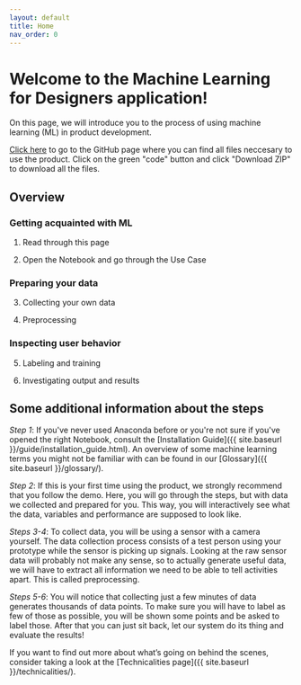 ```yaml
---
layout: default
title: Home
nav_order: 0
---
```


# Welcome to the Machine Learning for Designers application! 
On this page, we will introduce you to the process of using machine learning (ML) in product development.

[Click here](LINK) to go to the GitHub page where you can find all files neccesary to use the product. Click on the green "code" button and click "Download ZIP" to download all the files.

## Overview
### Getting acquainted with ML
1) Read through this page 

2) Open the Notebook and go through the Use Case

### Preparing your data
3) Collecting your own data

4) Preprocessing

### Inspecting user behavior
5) Labeling and training

6) Investigating output and results

## Some additional information about the steps
_Step 1_: If you've never used Anaconda before or you're not sure if you've opened the right Notebook, consult the [Installation Guide]({{ site.baseurl }}/guide/installation_guide.html). An overview of some machine learning terms you might not be familiar with can be found in our [Glossary]({{ site.baseurl }}/glossary/). 

_Step 2_: If this is your first time using the product, we strongly recommend that you follow the demo. Here, you will go through the steps, but with data we collected and prepared for you. This way, you will interactively see what the data, variables and performance are supposed to look like.

_Steps 3-4_: To collect data, you will be using a sensor with a camera yourself. The data collection process consists of a test person using your prototype while the sensor is picking up signals. Looking at the raw sensor data will probably not make any sense, so to actually generate useful data, we will have to extract all information we need to be able to tell activities apart. This is called preprocessing. 

_Steps 5-6_: You will notice that collecting just a few minutes of data generates thousands of data points. To make sure you will have to label as few of those as possible, you will be shown some points and be asked to label those. After that you can just sit back, let our system do its thing and evaluate the results! 

If you want to find out more about what’s going on behind the scenes, consider taking a look at the [Technicalities page]({{ site.baseurl }}/technicalities/). 


